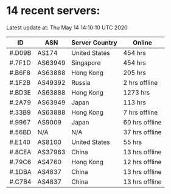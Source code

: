 # 14 recent servers:

Latest update at: Thu May 14 14:10:10 UTC 2020

| ID | ASN | Server Country | Online |
| -- | --- | -------------- | ------ |
| #.D09B | AS174 | United States | 454 hrs |
| #.7F1D | AS63949 | Singapore | 454 hrs |
| #.B6F8 | AS63888 | Hong Kong | 205 hrs |
| #.1F2B | AS49392 | Russia | 2 hrs offline |
| #.BD3E | AS63888 | Hong Kong | 1273 hrs |
| #.2A79 | AS63949 | Japan | 113 hrs |
| #.33B9 | AS63888 | Hong Kong | 7 hrs offline |
| #.9967 | AS9009 | Japan | 60 hrs offline |
| #.56BD | N/A | N/A | 37 hrs offline |
| #.E140 | AS8100 | United States | 55 hrs |
| #.8CEA | AS37963 | China | 13 hrs offline |
| #.79C6 | AS4760 | Hong Kong | 12 hrs offline |
| #.1DBA | AS4837 | China | 13 hrs offline |
| #.C7B4 | AS4837 | China | 13 hrs offline |

